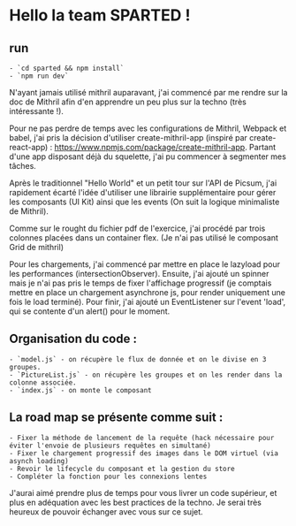 # Hello la team SPARTED !

## run

    - `cd sparted && npm install`
    - `npm run dev`

N'ayant jamais utilisé mithril auparavant, j'ai commencé par me rendre sur la doc de Mithril afin d'en apprendre un peu plus sur la techno (très intéressante !).

Pour ne pas perdre de temps avec les configurations de Mithril, Webpack et babel, j'ai pris la décision d'utiliser create-mithril-app (inspiré par create-react-app) : https://www.npmjs.com/package/create-mithril-app.
Partant d'une app disposant déjà du squelette, j'ai pu commencer à segmenter mes tâches.

Après le traditionnel "Hello World" et un petit tour sur l'API de Picsum, j'ai rapidement écarté l'idée d'utiliser une librairie supplémentaire pour gérer les composants (UI Kit) ainsi que les events (On suit la logique minimaliste de Mithril). 

Comme sur le rought du fichier pdf de l'exercice, j'ai procédé par trois colonnes placées dans un container flex. (Je n'ai pas utilisé le composant Grid de mithril)

Pour les chargements, j'ai commencé par mettre en place le lazyload pour les performances (intersectionObserver). Ensuite, j'ai ajouté un spinner mais je n'ai pas pris le temps de fixer l'affichage progressif (je comptais mettre en place un chargement asynchrone js, pour render uniquement une fois le load terminé). Pour finir, j'ai ajouté un EventListener sur l'event 'load', qui se contente d'un alert() pour le moment.

## Organisation du code :

    - `model.js` - on récupère le flux de donnée et on le divise en 3 groupes.
    - `PictureList.js` - on récupère les groupes et on les render dans la colonne associée.
    - `index.js` - on monte le composant

## La road map se présente comme suit :

    - Fixer la méthode de lancement de la requête (hack nécessaire pour éviter l'envoie de plusieurs requêtes en simultané)
    - Fixer le chargement progressif des images dans le DOM virtuel (via asynch loading)
    - Revoir le lifecycle du composant et la gestion du store
    - Compléter la fonction pour les connexions lentes

J'aurai aimé prendre plus de temps pour vous livrer un code supérieur, et plus en adéquation avec les best practices de la techno.
Je serai très heureux de pouvoir échanger avec vous sur ce sujet.

